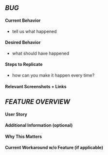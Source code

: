 _BUG_
-------------------
#### Current Behavior
- tell us what happened

#### Desired Behavior
- what should have happened

#### Steps to Replicate
- how can you make it happen every time?

#### Relevant Screenshots + Links

_FEATURE OVERVIEW_
-------------------
#### User Story

#### Additional Information (optional)

#### Why This Matters

#### Current Workaround w/o Feature (if applicable)
